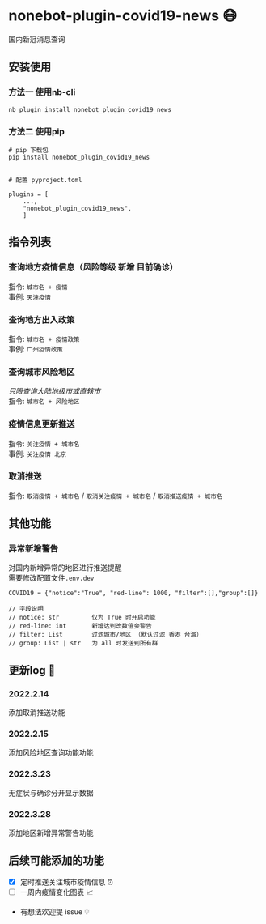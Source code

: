 # nonebot-plugin-covid19-news 😷
国内新冠消息查询

## 安装使用
### 方法一 使用nb-cli
```
nb plugin install nonebot_plugin_covid19_news
```

### 方法二 使用pip
```
# pip 下载包
pip install nonebot_plugin_covid19_news


# 配置 pyproject.toml

plugins = [
    ...,
    "nonebot_plugin_covid19_news",
    ]

```


## 指令列表

### 查询地方疫情信息（风险等级 新增 目前确诊） 
指令: `城市名 + 疫情`  
事例: `天津疫情` 


### 查询地方出入政策  
指令: `城市名 + 疫情政策`  
事例: `广州疫情政策`

### 查询城市风险地区
*只限查询大陆地级市或直辖市*  
指令: `城市名 + 风险地区` 


###  疫情信息更新推送 
指令: `关注疫情 + 城市名`  
事例: `关注疫情 北京`

### 取消推送
指令: `取消疫情 + 城市名` / `取消关注疫情 + 城市名` / `取消推送疫情 + 城市名`

## 其他功能

### 异常新增警告
对国内新增异常的地区进行推送提醒  
需要修改配置文件`.env.dev`
```
COVID19 = {"notice":"True", "red-line": 1000, "filter":[],"group":[]}

// 字段说明
// notice: str         仅为 True 时开启功能
// red-line: int       新增达到改数值会警告
// filter: List        过滤城市/地区 （默认过滤 香港 台湾）
// group: List | str   为 all 时发送到所有群

```


## 更新log 📝
### 2022.2.14
添加取消推送功能

### 2022.2.15
添加风险地区查询功能功能

### 2022.3.23
无症状与确诊分开显示数据

### 2022.3.28
添加地区新增异常警告功能

## 后续可能添加的功能
- [x] 定时推送关注城市疫情信息 ⏰
- [ ] 一周内疫情变化图表 📈

- 有想法欢迎提 issue 💡

